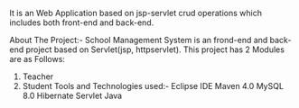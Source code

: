 It is an Web Application based on jsp-servlet crud operations which includes both front-end and back-end.

About The Project:-
School Management System is an frond-end and back-end project based on Servlet(jsp, httpservlet).
This project has 2 Modules are as Follows:
1. Teacher
2. Student
Tools and Technologies used:-
Eclipse IDE
Maven 4.0
MySQL 8.0
Hibernate
Servlet
Java
